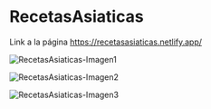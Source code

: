 # RecetasAsiaticas
Link a la página https://recetasasiaticas.netlify.app/

![RecetasAsiaticas-Imagen1](https://github.com/ZoraliaGuillen/RecetasAsiaticas/assets/124629269/3d46323d-be0a-4f2c-ac90-b6ebebd4c91d)

![RecetasAsiaticas-Imagen2](https://github.com/ZoraliaGuillen/RecetasAsiaticas/assets/124629269/dd1712d4-39a4-4ae5-8851-37c10c052f07)

![RecetasAsiaticas-Imagen3](https://github.com/ZoraliaGuillen/RecetasAsiaticas/assets/124629269/72183cea-76de-4f80-82e9-ba51a995dfa2)
